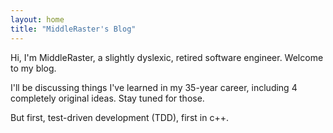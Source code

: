 ```yaml
---
layout: home
title: "MiddleRaster's Blog"
---
```


Hi, I'm MiddleRaster, a slightly dyslexic, retired software engineer.
Welcome to my blog.

I'll be discussing things I've learned in my 35-year career, 
including 4 completely original ideas. Stay tuned for those.

But first, test-driven development (TDD), first in c++.
